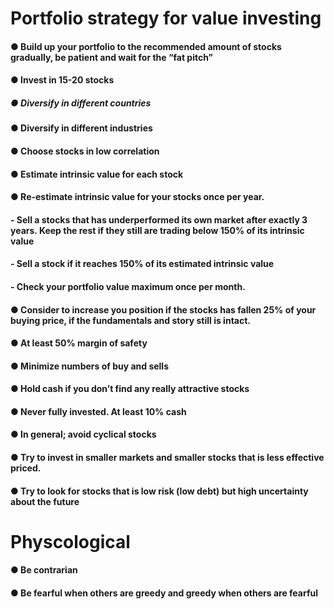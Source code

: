 # Portfolio strategy for value investing

#### ●	Build up your portfolio to the recommended amount of stocks gradually, be patient and wait for the “fat pitch”
#### ● Invest in 15-20 stocks
##### ● Diversify in different countries
#### ●	Diversify in different industries
#### ●	Choose stocks in low correlation
#### ●	Estimate intrinsic value for each stock
#### ●	Re-estimate intrinsic value for your stocks once per year. 
#### - 	Sell a stocks that has underperformed its own market after exactly 3 years. Keep the rest if they still are trading below 150% of its intrinsic value
#### -	Sell a stock if it reaches 150% of its estimated intrinsic value
#### -	Check your portfolio value maximum once per month.
#### ●	Consider to increase you position if the stocks has fallen 25% of your buying price, if the fundamentals and story still is intact.
#### ●	At least 50% margin of safety
#### ●	Minimize numbers of buy and sells
#### ●	Hold cash if you don’t find any really attractive stocks
#### ●	Never fully invested. At least 10% cash
#### ●	In general; avoid cyclical stocks
#### ●	Try to invest in smaller markets and smaller stocks that is less effective priced.
#### ●	Try to look for stocks that is low risk (low debt) but high uncertainty about the future

# Physcological 

#### ●	Be contrarian
#### ●	Be fearful when others are greedy and greedy when others are fearful

